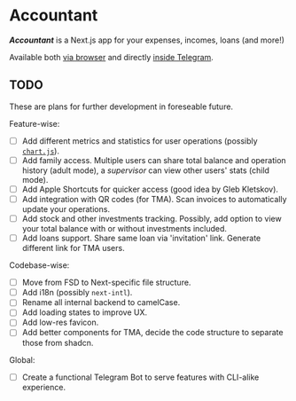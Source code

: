 # Accountant

**_Accountant_** is a Next.js app for your expenses, incomes, loans (and more!)

Available both [via browser](https://wyd-hedge.vercel.app) and directly [inside Telegram](https://t.me/wydhedge_bot/accounting).

## TODO

These are plans for further development in foreseable future.

Feature-wise:

- [ ] Add different metrics and statistics for user operations (possibly [`chart.js`](https://www.chartjs.org/docs/latest/charts/radar.html)).
- [ ] Add family access. Multiple users can share total balance and operation history (adult mode), a _supervisor_ can view other users' stats (child mode).
- [ ] Add Apple Shortcuts for quicker access (good idea by Gleb Kletskov).
- [ ] Add integration with QR codes (for TMA). Scan invoices to automatically update your operations.
- [ ] Add stock and other investments tracking. Possibly, add option to view your total balance with or without investments included.
- [ ] Add loans support. Share same loan via 'invitation' link. Generate different link for TMA users.

Codebase-wise:

- [ ] Move from FSD to Next-specific file structure.
- [ ] Add i18n (possibly `next-intl`).
- [ ] Rename all internal backend to camelCase.
- [ ] Add loading states to improve UX.
- [ ] Add low-res favicon.
- [ ] Add better components for TMA, decide the code structure to separate those from shadcn.

Global:

- [ ] Create a functional Telegram Bot to serve features with CLI-alike experience.
